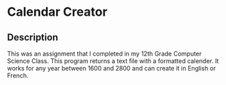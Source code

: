 # Calendar Creator

## Description
This was an assignment that I completed in my 12th Grade Computer Science Class. 
This program returns a text file with a formatted calender. 
It works for any year between 1600 and 2800 and can create it in English or French.